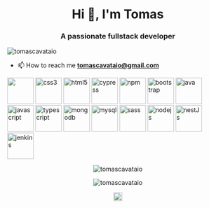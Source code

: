 <h1 align="center">Hi 👋, I'm Tomas</h1>
<h3 align="center">A passionate fullstack developer</h3>

<p align="left"> 
   
   <img src="https://komarev.com/ghpvc/?username=tomascavataio" alt="tomascavataio" /> 

- 📫 How to reach me **tomascavataio@gmail.com**



<p>
<img height="60" width="60" src="https://github.com/get-icon/geticon/raw/master/icons/angular-icon.svg">
   <img src="https://github.com/get-icon/geticon/raw/master/icons/css-3.svg" alt="css3" width="60" height="60"/> <img src="https://github.com/get-icon/geticon/raw/master/icons/html-5.svg" alt="html5" width="60" height="60"/>
<img src="https://github.com/get-icon/geticon/raw/master/icons/cypress.svg" alt="cypress" width="60" height="60"/>
<img src="https://github.com/get-icon/geticon/raw/master/icons/npm.svg" alt="npm" width="60" height="60"/>
<img src="https://github.com/get-icon/geticon/raw/master/icons/bootstrap.svg" alt="bootstrap" width="60" height="60"/>  <img src="https://github.com/get-icon/geticon/raw/master/icons/java.svg" alt="java" width="60" height="60"/> <img src="https://raw.githubusercontent.com/get-icon/geticon/master/icons/javascript.svg" alt="javascript" width="60" height="60"/> <img src="https://raw.githubusercontent.com/get-icon/geticon/master/icons/typescript-icon.svg" alt="typescript" width="60" height="60"/> <img src="https://github.com/get-icon/geticon/raw/master/icons/mongodb-icon.svg" alt="mongodb" width="60" height="60"/> <img src="https://github.com/get-icon/geticon/raw/master/icons/mysql.svg" alt="mysql" width="60" height="60"/> <img src="https://github.com/get-icon/geticon/raw/master/icons/sass.svg" alt="sass" width="60" height="60"/> <img src="https://github.com/get-icon/geticon/raw/master/icons/nodejs-icon.svg" alt="nodejs" width="60" height="60"/> 
   <img src="https://raw.githubusercontent.com/get-icon/geticon/fc0f660daee147afb4a56c64e12bde6486b73e39/icons/nestjs.svg" alt="nestJs" width="60" height="60"/> 
    <img src="https://raw.githubusercontent.com/get-icon/geticon/fc0f660daee147afb4a56c64e12bde6486b73e39/icons/jenkins.svg" alt="jenkins" width="60" height="60"/> 
</p>



<p align="center"> 
   <img src="https://github-readme-stats.vercel.app/api?username=tomascavataio&show_icons=true&theme=radical&hide_rank=true" alt="tomascavataio"/> 
</p>
<p align="center"> 
   <img src="https://github-readme-stats.vercel.app/api/top-langs/?username=tomascavataio&theme=radical&layout=donut" alt="tomascavataio"/> 
</p>
<p align="center">
<a href="https://linkedin.com/in/tomas-cavataio-1058a618b" target="blank"><img align="center" src="https://raw.githubusercontent.com/get-icon/geticon/fc0f660daee147afb4a56c64e12bde6486b73e39/icons/linkedin-icon.svg" alt="tomas-cavataio" height="20" width="20" />
